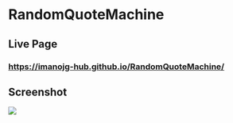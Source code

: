# RandomQuoteMachine
## Live Page
### https://imanojg-hub.github.io/RandomQuoteMachine/
## Screenshot
<img src = "https://user-images.githubusercontent.com/82995823/162577399-90f21624-4e6d-4909-899e-92e5ec499fed.png">
